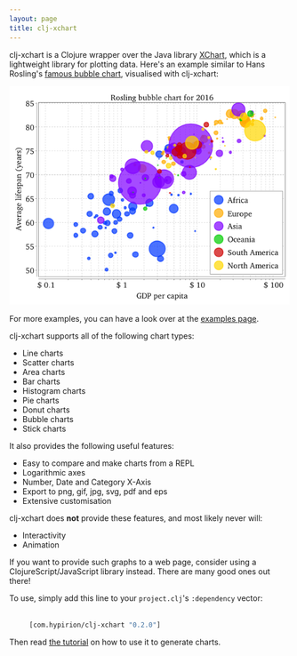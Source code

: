 ```yaml
---
layout: page
title: clj-xchart
---
```


clj-xchart is a Clojure wrapper over the Java library
[XChart](http://knowm.org/open-source/xchart/), which is a lightweight library
for plotting data. Here's an example similar to Hans Rosling's
[famous bubble chart](https://www.youtube.com/watch?v=jbkSRLYSojo), visualised
with clj-xchart:

![GDP per capita](/imgs/rosling.png)

For more examples, you can have a look over at the [examples page](/examples).

clj-xchart supports all of the following chart types:

- Line charts
- Scatter charts
- Area charts
- Bar charts
- Histogram charts
- Pie charts
- Donut charts
- Bubble charts
- Stick charts

It also provides the following useful features:

- Easy to compare and make charts from a REPL
- Logarithmic axes
- Number, Date and Category X-Axis
- Export to png, gif, jpg, svg, pdf and eps
- Extensive customisation

clj-xchart does **not** provide these features, and most likely never will:

- Interactivity
- Animation

If you want to provide such graphs to a web page, consider using a
ClojureScript/JavaScript library instead. There are many good ones out there!

To use, simply add this line to your `project.clj`'s `:dependency` vector:

```clj

     [com.hypirion/clj-xchart "0.2.0"]

```

Then read
[the tutorial](https://github.com/hyPiRion/clj-xchart/blob/master/docs/tutorial.md)
on how to use it to generate charts.

